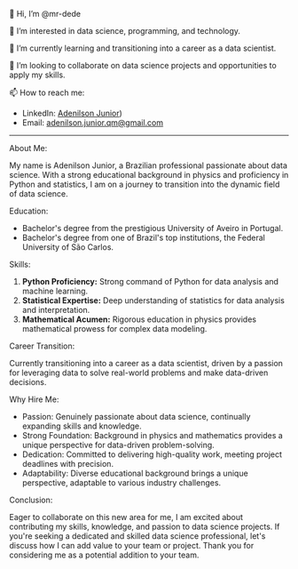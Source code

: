 👋 Hi, I’m @mr-dede

👀 I’m interested in data science, programming, and technology.

🌱 I’m currently learning and transitioning into a career as a data scientist.

💞️ I’m looking to collaborate on data science projects and opportunities to apply my skills.

📫 How to reach me:
  - LinkedIn: [Adenilson Junior](https://www.linkedin.com/in/adenilson-francisco-junior-3a3490179/))
  - Email: adenilson.junior.qm@gmail.com

---

About Me:

My name is Adenilson Junior, a Brazilian professional passionate about data science. With a strong educational background in physics and proficiency in Python and statistics, I am on a journey to transition into the dynamic field of data science.

Education:

- Bachelor's degree from the prestigious University of Aveiro in Portugal.
- Bachelor's degree from one of Brazil's top institutions, the Federal University of São Carlos.

Skills:

1. **Python Proficiency:** Strong command of Python for data analysis and machine learning.
2. **Statistical Expertise:** Deep understanding of statistics for data analysis and interpretation.
3. **Mathematical Acumen:** Rigorous education in physics provides mathematical prowess for complex data modeling.

Career Transition:

Currently transitioning into a career as a data scientist, driven by a passion for leveraging data to solve real-world problems and make data-driven decisions.

Why Hire Me:

- Passion: Genuinely passionate about data science, continually expanding skills and knowledge.
- Strong Foundation: Background in physics and mathematics provides a unique perspective for data-driven problem-solving.
- Dedication: Committed to delivering high-quality work, meeting project deadlines with precision.
- Adaptability: Diverse educational background brings a unique perspective, adaptable to various industry challenges.

Conclusion:

Eager to collaborate on this new area for me, I am excited about contributing my skills, knowledge, and passion to data science projects. If you're seeking a dedicated and skilled data science professional, let's discuss how I can add value to your team or project. Thank you for considering me as a potential addition to your team.


<!---
mr-dede/mr-dede is a ✨ special ✨ repository because its `README.md` (this file) appears on your GitHub profile.
You can click the Preview link to take a look at your changes.
--->
